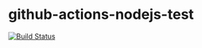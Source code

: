 # github-actions-nodejs-test
[![Build Status](https://github.com/yudhatamaaditiyara/github-actions-nodejs-test/workflows/test/badge.svg?branch=master)](https://github.com/yudhatamaaditiyara/github-actions-nodejs-test/actions)